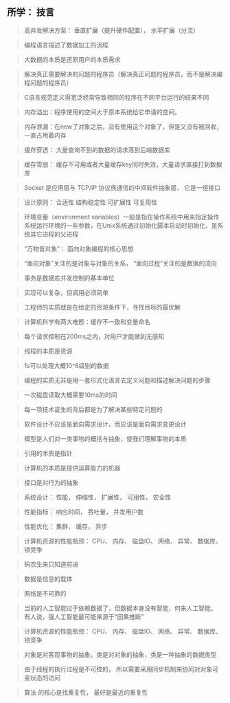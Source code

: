 ## 所学： 技言

> 高并发解决方案： 垂直扩展（提升硬件配置）， 水平扩展（分流）

> 编程语言描述了数据加工的流程

> 大数据的本质是还原用户的本质需求

> 解决真正需要解决的问题的程序员（解决真正问题的程序员，而不是解决编程问题的程序员）

> C语言规范定义得宽泛经常导致相同的程序在不同平台运行的结果不同

> 内存溢出：程序使用的空间大于原本系统给它申请的空间。

> 内存泄漏：在new了对象之后，没有使用这个对象了，但是又没有被回收，一直占用着内存

> 缓存穿透： 大量查询不到的数据的请求落到后端数据库

> 缓存雪崩： 缓存不可用或者大量缓存key同时失效，大量请求直接打到数据库

> Socket 是应用层与 TCP/IP 协议族通信的中间软件抽象层， 它是一组接口

> 设计原则： 合适性     结构稳定性   可扩展性  可复用性

> 环境变量（environment variables）一般是指在操作系统中用来指定操作系统运行环境的一些参数，在Unix系统通过初始化脚本启动时初始化，是系统其它进程的父进程

> “万物皆对象”： 面向对象编程的核心思想

> “面向对象”关注的是对象与对象的关系， “面向过程”关注的是数据的流向

> 事务是数据库并发控制的基本单位

> 实现可以复杂，但调用必须简单

> 工程师的实质就是在给定的资源条件下，寻找目标的最优解

> 计算机科学有两大难题：缓存不一致和变量命名

> 每个请求控制在200ms之内，对用户才能做到无感知

> 线程的本质是资源

> 1s可以处理大概10^8级别的数据

> 编程的实质无非是用一套形式化语言去定义问题和描述解决问题的步骤

> 一次磁盘读取大概需要10ms的时间

> 每一项技术诞生的背后都是为了解决某些特定问题的

> 软件设计不应该是面向需求设计，而应该是面向需求变更设计

> 模型是人们对一类事物的概括与抽象，使我们理解事物的本质

> 引用的本质是指针

> 计算机的本质是提供运算能力的机器

> 接口是对行为的抽象

> 系统设计： 性能， 伸缩性， 扩展性， 可用性， 安全性

> 性能指标： 响应时间， 吞吐量， 并发用户数

> 性能优化： 集群， 缓存， 异步

> 计算机资源的性能瓶颈：  CPU、 内存、 磁盘IO、 网络、 异常、 数据库、 锁竞争

> 码农生来只知道前进

> 数据是信息的载体

> 网络是不可靠的

> 当前的人工智能过于依赖数据了，但数据本身没有智能，何来人工智能。 有人说，强人工智能最可能来源于“因果推断”

> 计算机资源的性能瓶颈：  CPU、 内存、 磁盘IO、 网络、 异常、 数据库、 锁竞争

> 对象是对客观事物的抽象，类是对对象的抽象，类是一种抽象的数据类型

> 由于线程的执行过程是不可控的， 所以需要采用同步机制来协同对对象可变状态的访问

> 算法 的核心是找重复性， 最好是最近的重复性

